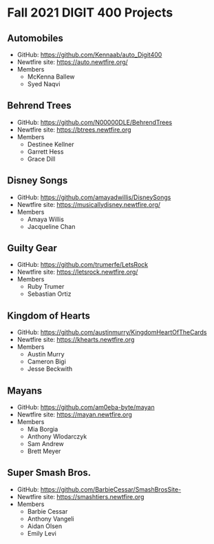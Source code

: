# Fall 2021 DIGIT 400 Projects

## Automobiles 
* GitHub: <https://github.com/Kennaab/auto_Digit400>
* Newtfire site: <https://auto.newtfire.org/> 
* Members 
    * McKenna Ballew
    * Syed Naqvi

## Behrend Trees
* GitHub: <https://github.com/N00000DLE/BehrendTrees>
* Newtfire site: <https://btrees.newtfire.org> 
* Members 
    * Destinee Kellner
    * Garrett Hess
    * Grace Dill
    
## Disney Songs
* GitHub: <https://github.com/amayadwillis/DisneySongs>
* Newtfire site: <https://musicallydisney.newtfire.org/> 
* Members 
    * Amaya Willis
    * Jacqueline Chan
    
## Guilty Gear
* GitHub: <https://github.com/trumerfe/LetsRock>
* Newtfire site: <https://letsrock.newtfire.org/>
* Members 
    * Ruby Trumer
    * Sebastian Ortiz
    
## Kingdom of Hearts
* GitHub: <https://github.com/austinmurry/KingdomHeartOfTheCards>
* Newtfire site: <https://khearts.newtfire.org> 
* Members 
    * Austin Murry
    * Cameron Bigi
    * Jesse Beckwith


## Mayans
* GitHub: <https://github.com/am0eba-byte/mayan>
* Newtfire site: <https://mayan.newtfire.org> 
* Members 
    * Mia Borgia
    * Anthony Wlodarczyk
    * Sam Andrew
    * Brett Meyer

## Super Smash Bros.
* GitHub: <https://github.com/BarbieCessar/SmashBrosSite->
* Newtfire site: <https://smashtiers.newtfire.org> 
* Members 
    * Barbie Cessar
    * Anthony Vangeli
    * Aidan Olsen
    * Emily Levi



